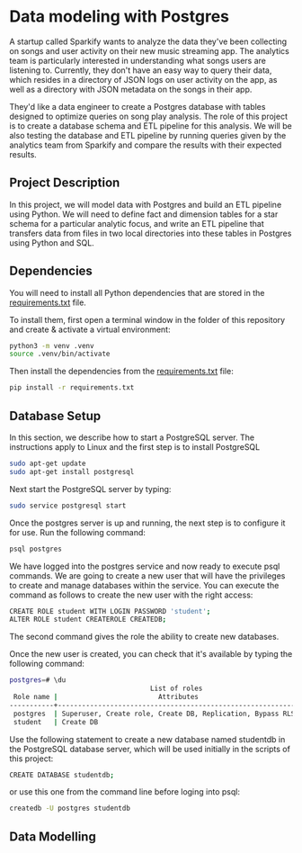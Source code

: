 # Data modeling with Postgres
A startup called Sparkify wants to analyze the data they've been collecting on songs and user activity on their new music streaming app. The analytics team is particularly interested in understanding what songs users are listening to. Currently, they don't have an easy way to query their data, which resides in a directory of JSON logs on user activity on the app, as well as a directory with JSON metadata on the songs in their app.

They'd like a data engineer to create a Postgres database with tables designed to optimize queries on song play analysis. The role of this project is to create a database schema and ETL pipeline for this analysis. We will be also testing the database and ETL pipeline by running queries given by the analytics team from Sparkify and compare the results with their expected results.

## Project Description
In this project, we will model data with Postgres and build an ETL pipeline using Python. We will need to define fact and dimension tables for a star schema for a particular analytic focus, and write an ETL pipeline that transfers data from files in two local directories into these tables in Postgres using Python and SQL.

## Dependencies

You will need to install all Python dependencies that are stored in the [requirements.txt](requirements.txt) file. 

To install them, first open a terminal window in the folder of this repository and create & activate a virtual environment: 

```bash
python3 -m venv .venv
source .venv/bin/activate
```

Then install the dependencies from the [requirements.txt](requirements.txt) file:

```bash
pip install -r requirements.txt 
```

## Database Setup

In this section, we describe how to start a PostgreSQL server. The instructions apply to Linux and the first step is to install PostgreSQL

```bash
sudo apt-get update
sudo apt-get install postgresql
```

Next start the PostgreSQL server by typing:

```bash
sudo service postgresql start
```

Once the postgres server is up and running, the next step is to configure it for use. Run the following command:

```bash
psql postgres
```

We have logged into the postgres service and now ready to execute psql commands. We are going to create a new user that will have the privileges to create and manage databases within the service. You can execute the command as follows to create the new user with the right access:

```bash
CREATE ROLE student WITH LOGIN PASSWORD 'student';
ALTER ROLE student CREATEROLE CREATEDB;
```

The second command gives the role the ability to create new databases.

Once the new user is created, you can check that it's available by typing the following command:

```bash
postgres=# \du
                                   List of roles
 Role name |                         Attributes                         | Member of 
-----------+------------------------------------------------------------+-----------
 postgres  | Superuser, Create role, Create DB, Replication, Bypass RLS | {}
 student   | Create DB                                                  | {}
```

Use the following statement to create a new database named studentdb in the PostgreSQL database server, which will be used initially in the scripts of this project:

```bash
CREATE DATABASE studentdb;
```

or use this one from the command line before loging into psql:

```bash
createdb -U postgres studentdb
```

## Data Modelling

